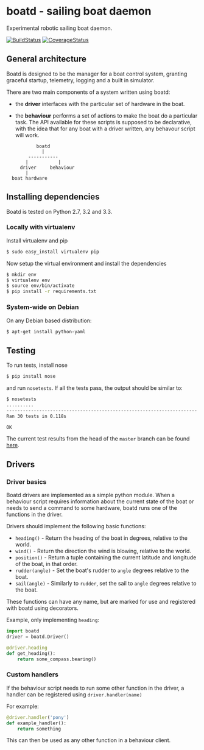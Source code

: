boatd - sailing boat daemon 
===========================

Experimental robotic sailing boat daemon.

[![BuildStatus](https://travis-ci.org/boatd/boatd.png?branch=master)](https://travis-ci.org/boatd/boatd)
[![CoverageStatus](https://coveralls.io/repos/boatd/boatd/badge.png?branch=master)](https://coveralls.io/r/boatd/boatd?branch=master)

General architecture
-----------

Boatd is designed to be the manager for a boat control system, granting
graceful startup, telemetry, logging and a built in simulator.

There are two main components of a system written using boatd:

  - the __driver__ interfaces with the particular set of hardware in the boat.

  - the __behaviour__ performs a set of actions to make the boat do a
    particular task. The API available for these scripts is supposed to be
    declarative, with the idea that for any boat with a driver written, any
    behavour script will work.

```
           boatd
             |
        -----------
       |           |
     driver     behaviour
       |
  boat hardware
```

Installing dependencies
-----------------------

Boatd is tested on Python 2.7, 3.2 and 3.3.

### Locally with virtualenv

Install virtualenv and pip

```bash
$ sudo easy_install virtualenv pip
```

Now setup the virtual environment and install the dependencies

```bash
$ mkdir env
$ virtualenv env
$ source env/bin/activate
$ pip install -r requirements.txt
```

### System-wide on Debian

On any Debian based distribution:

```bash
$ apt-get install python-yaml
```


Testing
-------

To run tests, install nose

```bash
$ pip install nose
```

and run `nosetests`. If all the tests pass, the output should be similar to:

```bash
$ nosetests 
..........
----------------------------------------------------------------------
Ran 30 tests in 0.118s

OK
```

The current test results from the head of the `master` branch can be found
[here](https://travis-ci.org/boatd/boatd).

Drivers
-------

### Driver basics

Boatd drivers are implemented as a simple python module. When a behaviour
script requires information about the current state of the boat or needs to
send a command to some hardware, boatd runs one of the functions in the driver.

Drivers should implement the following basic functions:

  - `heading()` - Return the heading of the boat in degrees, relative to the
    world.
  - `wind()` - Return the direction the wind is blowing, relative to the world.
  - `position()` - Return a tuple containing the current latitude and longitude
    of the boat, in that order.
  - `rudder(angle)` - Set the boat's rudder to `angle`  degrees relative to the
    boat.
  - `sail(angle)` - Similarly to `rudder`, set the sail to `angle` degrees
    relative to the boat.

These functions can have any name, but are marked for use and registered with
boatd using decorators.

Example, only implementing `heading`:

```python
import boatd
driver = boatd.Driver()

@driver.heading
def get_heading():
    return some_compass.bearing()
```

### Custom handlers

If the behaviour script needs to run some other function in the driver, a
handler can be registered using `driver.handler(name)`

For example:

```python
@driver.handler('pony')
def example_handler():
    return something
```

This can then be used as any other function in a behaviour client.
